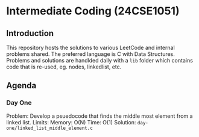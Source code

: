 # Intermediate Coding (24CSE1051)

## Introduction
This repository hosts the solutions to various LeetCode and internal problems shared. The preferred language is C with Data Structures. Problems and solutions are handlded daily with a `lib` folder which contains code that is re-used, eg. nodes, linkedlist, etc.

## Agenda
### Day One
Problem: Develop a psuedocode that finds the middle most element from a linked list. 
Limits: Memory: O(N)
        Time: O(1)
Solution: `day-one/linked_list_middle_element.c`
